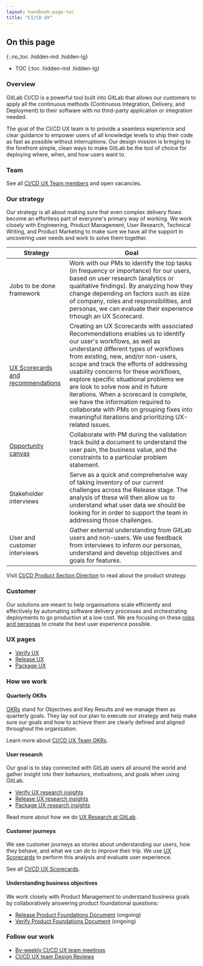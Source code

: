 ```yaml
---
layout: handbook-page-toc
title: "CI/CD UX"
---
```


## On this page
{:.no_toc .hidden-md .hidden-lg}

- TOC
{:toc .hidden-md .hidden-lg}

### Overview

GitLab CI/CD is a powerful tool built into GitLab that allows our customers to apply all the continuous methods (Continuous Integration, Delivery, and Deployment) to their software with no third-party application or integration needed.

The goal of the CI/CD UX team is to provide a seamless experience and clear guidance to empower users of all knowledge levels to ship their code as fast as possible without interruptions. 
Our design mission is bringing to the forefront simple, clean ways to make GitLab be the tool of choice for deploying where, when, and how users want to.

### Team

See all [CI/CD UX Team members](https://about.gitlab.com/company/team/?department=ci-cd-ux-team) and open vacancies.

### Our strategy

Our strategy is all about making sure that even complex delivery flows become an effortless part of everyone's primary way of working. We work closely with Engineering, Product Management, User Research, Technical Writing, and Product Marketing to make sure we have all the support in uncovering user needs and work to solve them together. 

| Strategy | Goal |
| ------ | ------ |
| Jobs to be done framework | Work with our PMs to identify the top tasks (in frequency or importance) for our users, based on user research (analytics or qualitative findings). By analyzing how they change depending on factors such as size of company, roles and responsibilities, and personas, we can evaluate their experience trhough an UX Scorecard. |
| [UX Scorecards and recommendations](/handbook/engineering/ux/ux-scorecards/) | Creating an UX Scorecards with associated Recommendations enables us to identify our user's workflows, as well as understand different types of workflows from existing, new, and/or non-users, scope and track the efforts of addressing usability concerns for these workflows, explore specific situational problems we are look to solve now and in future iterations. When a scorecard is complete, we have the information required to collaborate with PMs on grouping fixes into meaningful iterations and prioritizing UX-related issues. | 
| [Opportunity canvas](https://about.gitlab.com/handbook/product-development-flow/#opportunity-canvas) |  Collaborate with PM during the validation track build a document to understand the user pain, the business value, and the constraints to a particular problem statement. |
| Stakeholder interviews | Serve as a quick and comprehensive way of taking inventory of our current challenges across the Release stage. The analysis of these will then allow us to understand what user data we should be looking for in order to support the team in addressing those challenges. |
| User and customer interviews |  Gather external understanding from GitLab users and non-users. We use feedback from interviews to inform our personas, understand and develop objectives and goals for features. |

Visit [CI/CD Product Section Direction](/direction/cicd/) to read about the product strategy. 

### Customer

Our solutions are meant to help organisations scale efficiently and effectively by automating software delivery processes and orchestrating deployments to go production at a low cost. We are focusing on these [roles and personas](/handbook/marketing/product-marketing/roles-personas/#user-personas) to create the best user experience possible.

### UX pages

* [Verify UX](/handbook/engineering/ux/stage-group-ux-strategy/verify/)
* [Release UX](/handbook/engineering/ux/stage-group-ux-strategy/release/)
* [Package UX](/handbook/engineering/ux/stage-group-ux-strategy/package/) 

### How we work 

#### Quarterly OKRs

[OKRs](https://en.wikipedia.org/wiki/OKR) stand for Objectives and Key Results and we manage them as quarterly goals. They lay out our plan to execute our strategy and help make sure our goals and how to achieve them are clearly defined and aligned throughout the organization. 

Learn more about [CI/CD UX Team OKRs](https://gitlab.com/gitlab-org/gitlab-design/issues?scope=all&utf8=%E2%9C%93&state=opened&label_name[]=UX%20CICD%20Team&label_name[]=OKR).

#### User research

Our goal is to stay connected with GitLab users all around the world and gather insight into their behaviors, motivations, and goals when using GitLab. 

* [Verify UX research insights](https://gitlab.com/gitlab-org/uxr_insights/issues?scope=all&utf8=%E2%9C%93&state=all&label_name[]=devops%3A%3Averify)
* [Release UX research insights](https://gitlab.com/gitlab-org/uxr_insights/issues?scope=all&utf8=%E2%9C%93&state=all&label_name[]=devops%3A%3Arelease) 
* [Package UX research insights](https://gitlab.com/gitlab-org/uxr_insights/issues?scope=all&utf8=%E2%9C%93&state=all&label_name[]=devops%3A%3Apackage)

Read more about how we do [UX Research at GitLab](/handbook/engineering/ux/ux-research/).

#### Customer journeys

We see customer journeys as stories about understanding our users, how they behave, and what we can do to improve their trip. We use [UX Scorecards](/handbook/engineering/ux/ux-scorecards/) to perform this analysis and evaluate user experience.

See all [CI/CD UX Scorecards](https://gitlab.com/gitlab-org/gitlab/issues/197959#note_276290767).

#### Understanding business objectives

We work closely with Product Management to understand business goals by collaboratively answering product foundational questions:

* [Release Product Foundations Document](https://gitlab.com/gitlab-org/gitlab-design/issues/392) (ongoing)
* [Verify Product Foundations Document](https://gitlab.com/gitlab-org/gitlab-design/issues/334) (ongoing)

### Follow our work

* [By-weekly CI/CD UX team meetings](https://www.youtube.com/playlist?list=PL05JrBw4t0Kpap0GkV0SSuGnPhCM8jrAv) 
* [CI/CD UX team Design Reviews](https://www.youtube.com/playlist?list=PL05JrBw4t0Kpnb8RDztlfpryAYip1OMwb)


